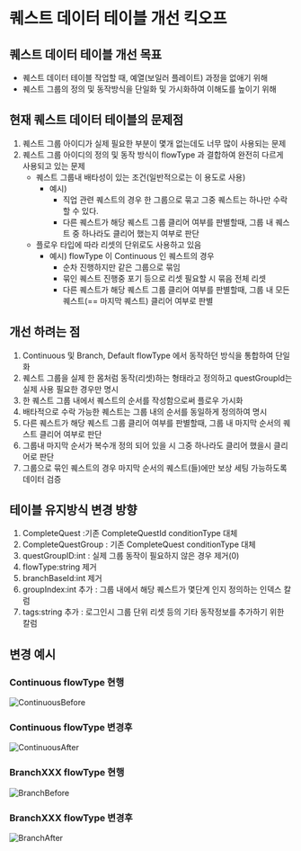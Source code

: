 # 퀘스트 데이터 테이블 개선 킥오프

## 퀘스트 데이터 테이블 개선 목표
- 퀘스트 데이터 테이블 작업할 때, 예열(보일러 플레이트) 과정을 없애기 위해
- 퀘스트 그룹의 정의 및 동작방식을 단일화 및 가시화하여 이해도를 높이기 위해

## 현재 퀘스트 데이터 테이블의 문제점
1. 퀘스트 그룹 아이디가 실제 필요한 부분이 몇개 없는데도 너무 많이 사용되는 문제
1. 퀘스트 그룹 아이디의 정의 및 동작 방식이 flowType 과 결합하여 완전히 다르게 사용되고 있는 문제
    - 퀘스트 그룹내 배타성이 있는 조건(일반적으로는 이 용도로 사용)
        - 예시)
            - 직업 관련 퀘스트의 경우 한 그룹으로 묶고 그중 퀘스트는 하나만 수락 할 수 있다.
            - 다른 퀘스트가 해당 퀘스트 그룹 클리어 여부를 판별할때, 그룹 내 퀘스트 중 하나라도 클리어 했는지 여부로 판단
    - 플로우 타입에 따라 리셋의 단위로도 사용하고 있음
        - 예시) flowType 이 Continuous 인 퀘스트의 경우
            - 순차 진행하지만 같은 그룹으로 묶임
            - 묶인 퀘스트 진행중 포기 등으로 리셋 필요할 시 묶음 전체 리셋
            - 다른 퀘스트가 해당 퀘스트 그룹 클리어 여부를 판별할때, 그룹 내 모든 퀘스트(== 마지막 퀘스트) 클리어 여부로 판별

## 개선 하려는 점
1. Continuous 및 Branch, Default flowType 에서 동작하던 방식을 통합하여 단일화
2. 퀘스트 그룹을 실제 한 몸처럼 동작(리셋)하는 형태라고 정의하고 questGroupId는 실제 사용 필요한 경우만 명시
2. 한 퀘스트 그룹 내에서 퀘스트의 순서를 작성함으로써 플로우 가시화
3. 배타적으로 수락 가능한 퀘스트는 그룹 내의 순서를 동일하게 정의하여 명시
4. 다른 퀘스트가 해당 퀘스트 그룹 클리어 여부를 판별할때, 그룹 내 마지막 순서의 퀘스트 클리어 여부로 판단
5. 그룹내 마지막 순서가 복수개 정의 되어 있을 시 그중 하나라도 클리어 했을시 클리어로 판단
6. 그룹으로 묶인 퀘스트의 경우 마지막 순서의 퀘스트(들)에만 보상 세팅 가능하도록 데이터 검증

## 테이블 유지방식 변경 방향
1. CompleteQuest :기존 CompleteQuestId conditionType 대체
2. CompleteQuestGroup : 기존 CompleteQuest conditionType 대체
3. questGroupID:int : 실제 그룹 동작이 필요하지 않은 경우 제거(0)
4. flowType:string 제거
5. branchBaseId:int 제거
6. groupIndex:int 추가 : 그룹 내에서 해당 퀘스트가 몇단계 인지 정의하는 인덱스 칼럼
7. tags:string 추가 : 로그인시 그룹 단위 리셋 등의 기타 동작정보를 추가하기 위한 칼럼


## 변경 예시
### Continuous flowType 현행
![ContinuousBefore](../images/Quest_Continuous_before.PNG)
### Continuous flowType 변경후
![ContinuousAfter](../images/Quest_Continuous_after.PNG)

### BranchXXX flowType 현행
![BranchBefore](../images/Quest_Branch_before.PNG)
### BranchXXX flowType 변경후
![BranchAfter](../images/Quest_Branch_after.PNG)